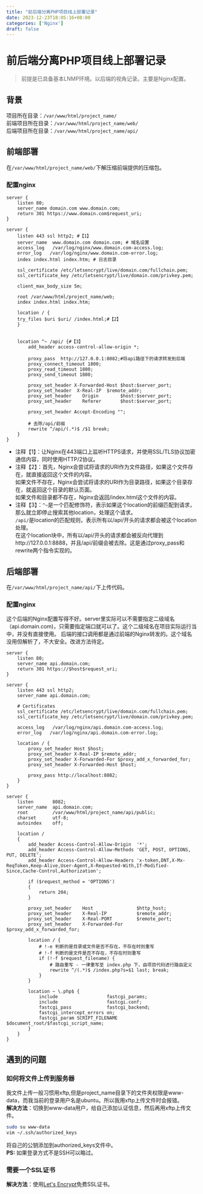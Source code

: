 ```yaml
---
title: "前后端分离PHP项目线上部署记录"
date: 2023-12-23T18:05:16+08:00
categories: ['Nginx']
draft: false
---
```

# 前后端分离PHP项目线上部署记录
>前提是已具备基本LNMP环境。以后端的视角记录。主要是Nginx配置。
## 背景
项目所在目录：`/var/www/html/project_name/`  
前端项目所在目录：`/var/www/html/project_name/web/`  
后端项目所在目录：`/var/www/html/project_name/api/`
## 前端部署
在`/var/www/html/project_name/web/`下解压缩前端提供的压缩包。
### 配置nginx
```nginx
server {
    listen 80;
    server_name domain.com www.domain.com;
    return 301 https://www.domain.com$request_uri;
}

server {
    listen 443 ssl http2; #【1】
    server_name  www.domain.com domain.com; # 域名设置
    access_log   /var/log/nginx/www.domain.com-access.log;
    error_log   /var/log/nginx/www.domain.com-error.log;
    index index.html index.htm; # 日志目录

    ssl_certificate /etc/letsencrypt/live/domain.com/fullchain.pem;
    ssl_certificate_key /etc/letsencrypt/live/domain.com/privkey.pem;

    client_max_body_size 5m;

    root /var/www/html/project_name/web;
    index index.html index.htm;

    location / {
	try_files $uri $uri/ /index.html;#【2】
    }


    location ^~ /api/ {#【3】
        add_header access-control-allow-origin *;

        proxy_pass  http://127.0.0.1:8082;#将api路径下的请求转发到后端
        proxy_connect_timeout 1800;
        proxy_read_timeout 1800;
        proxy_send_timeout 1800;

        proxy_set_header X-Forwarded-Host $host:$server_port;
        proxy_set_header  X-Real-IP  $remote_addr;
        proxy_set_header    Origin        $host:$server_port;
        proxy_set_header    Referer       $host:$server_port;

        proxy_set_header Accept-Encoding "";

        # 去除/api/前缀
        rewrite ^/api/(.*)$ /$1 break;
    }
}
```  
- 注释【1】：让Nginx在443端口上监听HTTPS请求，并使用SSL/TLS协议加密通信内容，同时使用HTTP/2协议。
- 注释【2】：首先，Nginx会尝试将请求的URI作为文件路径，如果这个文件存在，就直接返回这个文件的内容。  
  如果文件不存在，Nginx会尝试将请求的URI作为目录路径，如果这个目录存在，就返回这个目录的默认页面。  
  如果文件和目录都不存在，Nginx会返回/index.html这个文件的内容。
- 注释【3】：`^~`是一个匹配修饰符，表示如果这个location的前缀匹配到请求，那么就立即停止搜索其他location，处理这个请求。  
  `/api/`是location的匹配规则，表示所有以/api/开头的请求都会被这个location处理。  
  在这个location块中，所有以/api/开头的请求都会被反向代理到http://127.0.0.1:8888，并且/api/前缀会被去除。这是通过proxy_pass和rewrite两个指令实现的。  
## 后端部署  
在`/var/www/html/project_name/api/`下上传代码。 
### 配置nginx  
这个后端的Nginx配置写得不好。server里实际可以不需要指定二级域名（api.domain.com)，只需要指定端口就可以了。这个二级域名在项目实际运行当中，并没有直接使用。
后端的接口调用都是通过前端的Nginx转发的。这个域名没用但解析了，不大安全。改进方法待定。
```nginx
server {
    listen 80;
    server_name api.domain.com;
    return 301 https://$host$request_uri;
}

server {
    listen 443 ssl http2;
    server_name api.domain.com;

    # Certificates
    ssl_certificate /etc/letsencrypt/live/domain.com/fullchain.pem;
    ssl_certificate_key /etc/letsencrypt/live/domain.com/privkey.pem;

    access_log   /var/log/nginx/api.domain.com-access.log;
    error_log   /var/log/nginx/api.domain.com-error.log;

    location / {
        proxy_set_header Host $host;
        proxy_set_header X-Real-IP $remote_addr;
        proxy_set_header X-Forwarded-For $proxy_add_x_forwarded_for;
        proxy_set_header X-Forwarded-Host $host;

        proxy_pass http://localhost:8082;
    }
}

server {
    listen       8082;
    server_name  api.domain.com;
    root         /var/www/html/project_name/api/public;
    charset      utf-8;
    autoindex    off;

    location /
    {
        add_header Access-Control-Allow-Origin  '*';
        add_header Access-Control-Allow-Methods 'GET, POST, OPTIONS, PUT, DELETE';
        add_header Access-Control-Allow-Headers 'x-token,DNT,X-Mx-ReqToken,Keep-Alive,User-Agent,X-Requested-With,If-Modified-Since,Cache-Control,Authorization';

        if ($request_method = 'OPTIONS')
        {
            return 204;
        }

        proxy_set_header    Host                $http_host;
        proxy_set_header    X-Real-IP           $remote_addr;
        proxy_set_header    X-Real-PORT         $remote_port;
        proxy_set_header    X-Forwarded-For     $proxy_add_x_forwarded_for;

        location / {
            # !-e 判断的是目录或文件是否不存在，不存在时则重写
            # !-f 判断的是文件是否不存在，不存在时则重写
            if (!-f $request_filename) {
                # 路由重写 - 一律重写至 index.php 下，由项目代码进行路由定义
                rewrite ^/(.*)$ /index.php?s=$1 last; break;
            }
        }

        location ~ \.php$ {
            include                  fastcgi_params;
            include                  fastcgi.conf;
            fastcgi_pass             fastcgi_backend;
            fastcgi_intercept_errors on;
            fastcgi_param SCRIPT_FILENAME $document_root/$fastcgi_script_name;
        }
    }
}
```

## 遇到的问题
### 如何将文件上传到服务器
我文件上传一般习惯用xftp,但是project_name目录下的文件夹权限是www-data，而我当前的登录用户名是ubuntu。所以我用xftp上传文件时会报错。  
**解决方法**：切换到www-data用户，给自己添加认证信息，然后再用xftp上传文件。
```bash
sudo su www-data
vim ~/.ssh/authorized_keys
```
将自己的公钥添加到authorized_keys文件中。  
**PS:** 如果登录方式不是SSH可以略过。  
### 需要一个SSL证书  
**解决方法**：使用[Let's Encrypt](https://letsencrypt.org/)免费SSL证书。



